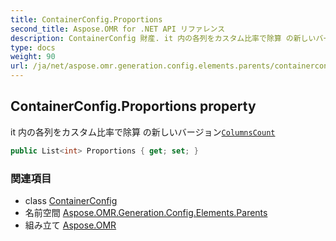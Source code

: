 ```yaml
---
title: ContainerConfig.Proportions
second_title: Aspose.OMR for .NET API リファレンス
description: ContainerConfig 財産. it 内の各列をカスタム比率で除算 の新しいバージョンColumnsCount
type: docs
weight: 90
url: /ja/net/aspose.omr.generation.config.elements.parents/containerconfig/proportions/
---
```

## ContainerConfig.Proportions property

it 内の各列をカスタム比率で除算 の新しいバージョン[`ColumnsCount`](../columnscount/)

```csharp
public List<int> Proportions { get; set; }
```

### 関連項目

* class [ContainerConfig](../)
* 名前空間 [Aspose.OMR.Generation.Config.Elements.Parents](../../containerconfig/)
* 組み立て [Aspose.OMR](../../../)


